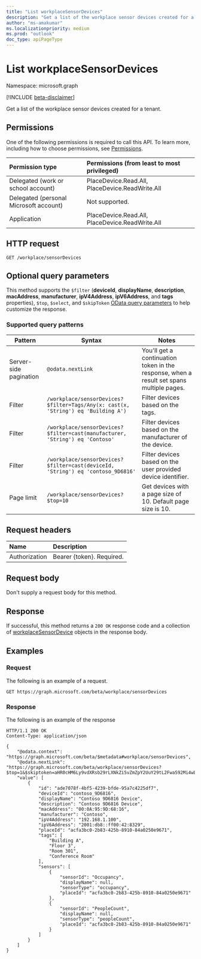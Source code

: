 ```yaml
---
title: "List workplaceSensorDevices"
description: "Get a list of the workplace sensor devices created for a tenant."
author: "ms-amakumar"
ms.localizationpriority: medium
ms.prod: "outlook"
doc_type: apiPageType
---
```


# List workplaceSensorDevices
Namespace: microsoft.graph

[!INCLUDE [beta-disclaimer](../../includes/beta-disclaimer.md)]

Get a list of the workplace sensor devices created for a tenant.

## Permissions
One of the following permissions is required to call this API. To learn more, including how to choose permissions, see [Permissions](/graph/permissions-reference).

|Permission type|Permissions (from least to most privileged)|
|:---|:---|
|Delegated (work or school account)|PlaceDevice.Read.All, PlaceDevice.ReadWrite.All|
|Delegated (personal Microsoft account)|Not supported.|
|Application|PlaceDevice.Read.All, PlaceDevice.ReadWrite.All|

## HTTP request

<!-- {
  "blockType": "ignored"
}
-->
``` http
GET /workplace/sensorDevices
```

## Optional query parameters
This method supports the `$filter` (**deviceId**, **displayName**, **description**, **macAddress**, **manufacturer**, **ipV4Address**, **ipV6Address**, and **tags** properties), `$top`, `$select`, and `$skipToken` [OData query parameters](/graph/query-parameters) to help customize the response.

### Supported query patterns

| Pattern                | Syntax                                 | Notes |
| ---------------------- | -------------------------------------- | ----- |
| Server-side pagination | `@odata.nextLink`                      | You'll get a continuation token in the response, when a result set spans multiple pages. |
| Filter                 | `/workplace/sensorDevices?$filter=Tags/Any(x: cast(x, 'String') eq 'Building A')` | Filter devices based on the tags. |
| Filter                 | `/workplace/sensorDevices?$filter=cast(manufacturer, 'String') eq 'Contoso'` | Filter devices based on the manufacturer of the device. |
| Filter                 | `/workplace/sensorDevices?$filter=cast(deviceId, 'String') eq 'contoso_9D6816'` |  Filter devices based on the user provided device identifier.|
| Page limit             | `/workplace/sensorDevices?$top=10` | Get devices with a page size of 10. Default page size is 10. |


## Request headers
|Name|Description|
|:---|:---|
|Authorization|Bearer {token}. Required.|

## Request body
Don't supply a request body for this method.

## Response

If successful, this method returns a `200 OK` response code and a collection of [workplaceSensorDevice](../resources/workplacesensordevice.md) objects in the response body.

## Examples

### Request
The following is an example of a request.
<!-- {
  "blockType": "request",
  "name": "list_workplacesensordevice"
}
-->
``` http
GET https://graph.microsoft.com/beta/workplace/sensorDevices
```


### Response
The following is an example of the response
<!-- {
  "blockType": "response",
  "truncated": true,
  "@odata.type": "Collection(microsoft.graph.workplaceSensorDevice)"
}
-->
``` http
HTTP/1.1 200 OK
Content-Type: application/json

{
    "@odata.context": "https://graph.microsoft.com/beta/$metadata#workplace/sensorDevices",
    "@odata.nextLink": "https://graph.microsoft.com/beta/workplace/sensorDevices?$top=1&$skiptoken=aHR0cHM6Ly9vdXRsb29rLXNkZi5vZmZpY2UuY29tL2FwaS92Mi4wL09yZ1BhcnRpdGlvbnMoJ0FwcDpQbGFjZXNEZXZpY2VzXzIxNmFlZThkLTNjYzgtNDJhYi1hYmU4LTM0ZGRhZTE1MWI3M0BkNzQ4NTRiNy0zZjFjLTRlM2MtYjJlYy1kOTZlMDY3ZWEwYTYnKS9DdXJyZW50Q29sbGVjdGlvbnMoJ0RldmljZXNDb2xsZWN0aW9uJykvSXRlbXM%2fJTI0dG9wPTEmJTI0c2tpcHRva2VuPU15WlJWa1pDVVZWR1FsRlZSWFpNZVRoMlRIazRka3g1T0haUFJVcENVVlZHUWxOR1RYWldNVnB1WWpBNVFrMUZkRlZTYmxKU1pHcENXV0V6UlRCa2VqQTU%3d",
    "value": [
        {
            "id": "ade7078f-4bf5-4239-bfde-95a7c4225df7",
            "deviceId": "contoso_9D6816",
            "displayName": "Contoso 9D6816 Device",
            "description": "Contoso 9D6816 Device",
            "macAddress": "00:0A:95:9D:68:16",
            "manufacturer": "Contoso",
            "ipV4Address": "192.168.1.100",
            "ipV6Address": "2001:db8::ff00:42:8329",
            "placeId": "acfa3bc0-2b83-425b-8910-84a0250e9671",
            "tags": [
                "Building A",
                "Floor 3",
                "Room 301",
                "Conference Room"
            ],
            "sensors": [
                {
                    "sensorId": "Occupancy",
                    "displayName": null,
                    "sensorType": "occupancy",
                    "placeId": "acfa3bc0-2b83-425b-8910-84a0250e9671"
                },
                {
                    "sensorId": "PeopleCount",
                    "displayName": null,
                    "sensorType": "peopleCount",
                    "placeId": "acfa3bc0-2b83-425b-8910-84a0250e9671"
                }
            ]
        }
    ]
}
```

